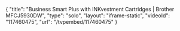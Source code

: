 {
    "title": "Business Smart Plus with INKvestment Cartridges | Brother MFCJ5930DW",
    "type": "solo",
    "layout": "iframe-static",
    "videoId": "117460475",
    "url": "\/tvpembed\/117460475"
}